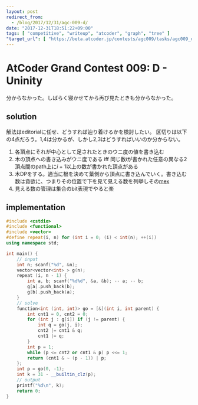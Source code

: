 ```yaml
---
layout: post
redirect_from:
  - /blog/2017/12/31/agc-009-d/
date: "2017-12-31T18:51:22+09:00"
tags: [ "competitive", "writeup", "atcoder", "graph", "tree" ]
"target_url": [ "https://beta.atcoder.jp/contests/agc009/tasks/agc009_d" ]
---
```


# AtCoder Grand Contest 009: D - Uninity

分からなかった。しばらく寝かせてから再び見たときも分からなかった。

## solution

解法はeditorialに任せ、どうすれば辿り着けるかを検討したい。
区切りは以下の$4$点だろう。1,4は分かるが、しかし2,3はどうすればいいのか分からない。

1.  各頂点にそれが中心として足されたときのウニ度の値を書き込む
2.  木の頂点への書き込みがウニ度である iff 同じ数$i$が書かれた任意の異なる$2$頂点間のpath上に$i + 1$以上の数が書かれた頂点がある
3.  木DPをする。適当に根を決めて葉側から頂点に書き込んでいく。書き込む数は貪欲に、つまりその位置で下を見て見える数を列挙しその[mex](https://en.wikipedia.org/wiki/Mex_\(mathematics\))
4.  見える数の管理は集合のbit表現でやると楽

## implementation

``` c++
#include <cstdio>
#include <functional>
#include <vector>
#define repeat(i, n) for (int i = 0; (i) < int(n); ++(i))
using namespace std;

int main() {
    // input
    int n; scanf("%d", &n);
    vector<vector<int> > g(n);
    repeat (i, n - 1) {
        int a, b; scanf("%d%d", &a, &b); -- a; -- b;
        g[a].push_back(b);
        g[b].push_back(a);
    }
    // solve
    function<int (int, int)> go = [&](int i, int parent) {
        int cnt1 = 0, cnt2 = 0;
        for (int j : g[i]) if (j != parent) {
            int q = go(j, i);
            cnt2 |= cnt1 & q;
            cnt1 |= q;
        }
        int p = 1;
        while (p <= cnt2 or cnt1 & p) p <<= 1;
        return (cnt1 & ~ (p - 1)) | p;
    };
    int p = go(0, -1);
    int k = 31 - __builtin_clz(p);
    // output
    printf("%d\n", k);
    return 0;
}
```
